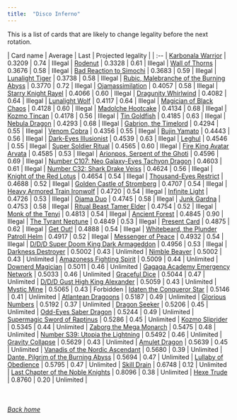 ```yaml
---
title:  "Disco Inferno"
---
```


This is a list of cards that are likely to change legality before the next rotation.

| Card name | Average | Last | Projected legality |
| :-- |
[Karbonala Warrior](https://db.ygoprodeck.com/card/?search=Karbonala%20Warrior) | 0.3209 | 0.74 | Illegal |
[Rodenut](https://db.ygoprodeck.com/card/?search=Rodenut) | 0.3328 | 0.61 | Illegal |
[Wall of Thorns](https://db.ygoprodeck.com/card/?search=Wall%20of%20Thorns) | 0.3676 | 0.58 | Illegal |
[Bad Reaction to Simochi](https://db.ygoprodeck.com/card/?search=Bad%20Reaction%20to%20Simochi) | 0.3683 | 0.59 | Illegal |
[Lunalight Tiger](https://db.ygoprodeck.com/card/?search=Lunalight%20Tiger) | 0.3738 | 0.58 | Illegal |
[Rubic, Malebranche of the Burning Abyss](https://db.ygoprodeck.com/card/?search=Rubic,%20Malebranche%20of%20the%20Burning%20Abyss) | 0.3770 | 0.72 | Illegal |
[Ojamassimilation](https://db.ygoprodeck.com/card/?search=Ojamassimilation) | 0.4057 | 0.58 | Illegal |
[Starry Knight Rayel](https://db.ygoprodeck.com/card/?search=Starry%20Knight%20Rayel) | 0.4066 | 0.60 | Illegal |
[Dragunity Whirlwind](https://db.ygoprodeck.com/card/?search=Dragunity%20Whirlwind) | 0.4082 | 0.64 | Illegal |
[Lunalight Wolf](https://db.ygoprodeck.com/card/?search=Lunalight%20Wolf) | 0.4117 | 0.64 | Illegal |
[Magician of Black Chaos](https://db.ygoprodeck.com/card/?search=Magician%20of%20Black%20Chaos) | 0.4128 | 0.60 | Illegal |
[Madolche Hootcake](https://db.ygoprodeck.com/card/?search=Madolche%20Hootcake) | 0.4134 | 0.68 | Illegal |
[Kozmo Tincan](https://db.ygoprodeck.com/card/?search=Kozmo%20Tincan) | 0.4178 | 0.56 | Illegal |
[Tin Goldfish](https://db.ygoprodeck.com/card/?search=Tin%20Goldfish) | 0.4185 | 0.63 | Illegal |
[Nebula Dragon](https://db.ygoprodeck.com/card/?search=Nebula%20Dragon) | 0.4293 | 0.68 | Illegal |
[Gabrion, the Timelord](https://db.ygoprodeck.com/card/?search=Gabrion,%20the%20Timelord) | 0.4294 | 0.55 | Illegal |
[Venom Cobra](https://db.ygoprodeck.com/card/?search=Venom%20Cobra) | 0.4356 | 0.55 | Illegal |
[Bujin Yamato](https://db.ygoprodeck.com/card/?search=Bujin%20Yamato) | 0.4443 | 0.56 | Illegal |
[Dark-Eyes Illusionist](https://db.ygoprodeck.com/card/?search=Dark-Eyes%20Illusionist) | 0.4539 | 0.63 | Illegal |
[Leghul](https://db.ygoprodeck.com/card/?search=Leghul) | 0.4546 | 0.55 | Illegal |
[Super Soldier Ritual](https://db.ygoprodeck.com/card/?search=Super%20Soldier%20Ritual) | 0.4565 | 0.60 | Illegal |
[Fire King Avatar Arvata](https://db.ygoprodeck.com/card/?search=Fire%20King%20Avatar%20Arvata) | 0.4585 | 0.53 | Illegal |
[Arionpos, Serpent of the Ghoti](https://db.ygoprodeck.com/card/?search=Arionpos,%20Serpent%20of%20the%20Ghoti) | 0.4596 | 0.69 | Illegal |
[Number C107: Neo Galaxy-Eyes Tachyon Dragon](https://db.ygoprodeck.com/card/?search=Number%20C107:%20Neo%20Galaxy-Eyes%20Tachyon%20Dragon) | 0.4603 | 0.61 | Illegal |
[Number C32: Shark Drake Veiss](https://db.ygoprodeck.com/card/?search=Number%20C32:%20Shark%20Drake%20Veiss) | 0.4624 | 0.56 | Illegal |
[Knight of the Red Lotus](https://db.ygoprodeck.com/card/?search=Knight%20of%20the%20Red%20Lotus) | 0.4654 | 0.54 | Illegal |
[Thousand-Eyes Restrict](https://db.ygoprodeck.com/card/?search=Thousand-Eyes%20Restrict) | 0.4688 | 0.52 | Illegal |
[Golden Castle of Stromberg](https://db.ygoprodeck.com/card/?search=Golden%20Castle%20of%20Stromberg) | 0.4707 | 0.54 | Illegal |
[Heavy Armored Train Ironwolf](https://db.ygoprodeck.com/card/?search=Heavy%20Armored%20Train%20Ironwolf) | 0.4720 | 0.54 | Illegal |
[Infinite Light](https://db.ygoprodeck.com/card/?search=Infinite%20Light) | 0.4726 | 0.53 | Illegal |
[Ojama Duo](https://db.ygoprodeck.com/card/?search=Ojama%20Duo) | 0.4745 | 0.58 | Illegal |
[Junk Gardna](https://db.ygoprodeck.com/card/?search=Junk%20Gardna) | 0.4753 | 0.58 | Illegal |
[Ritual Beast Tamer Elder](https://db.ygoprodeck.com/card/?search=Ritual%20Beast%20Tamer%20Elder) | 0.4754 | 0.52 | Illegal |
[Monk of the Tenyi](https://db.ygoprodeck.com/card/?search=Monk%20of%20the%20Tenyi) | 0.4813 | 0.54 | Illegal |
[Ancient Forest](https://db.ygoprodeck.com/card/?search=Ancient%20Forest) | 0.4845 | 0.90 | Illegal |
[The Tyrant Neptune](https://db.ygoprodeck.com/card/?search=The%20Tyrant%20Neptune) | 0.4849 | 0.53 | Illegal |
[Present Card](https://db.ygoprodeck.com/card/?search=Present%20Card) | 0.4875 | 0.62 | Illegal |
[Get Out!](https://db.ygoprodeck.com/card/?search=Get%20Out!) | 0.4888 | 0.54 | Illegal |
[Whitebeard, the Plunder Patroll Helm](https://db.ygoprodeck.com/card/?search=Whitebeard,%20the%20Plunder%20Patroll%20Helm) | 0.4917 | 0.52 | Illegal |
[Messenger of Peace](https://db.ygoprodeck.com/card/?search=Messenger%20of%20Peace) | 0.4932 | 0.54 | Illegal |
[D/D/D Super Doom King Dark Armageddon](https://db.ygoprodeck.com/card/?search=D/D/D%20Super%20Doom%20King%20Dark%20Armageddon) | 0.4956 | 0.53 | Illegal |
[Darkness Destroyer](https://db.ygoprodeck.com/card/?search=Darkness%20Destroyer) | 0.5002 | 0.43 | Unlimited |
[Nimble Beaver](https://db.ygoprodeck.com/card/?search=Nimble%20Beaver) | 0.5002 | 0.43 | Unlimited |
[Amazoness Fighting Spirit](https://db.ygoprodeck.com/card/?search=Amazoness%20Fighting%20Spirit) | 0.5009 | 0.44 | Unlimited |
[Downerd Magician](https://db.ygoprodeck.com/card/?search=Downerd%20Magician) | 0.5011 | 0.46 | Unlimited |
[Gagaga Academy Emergency Network](https://db.ygoprodeck.com/card/?search=Gagaga%20Academy%20Emergency%20Network) | 0.5033 | 0.46 | Unlimited |
[Graceful Dice](https://db.ygoprodeck.com/card/?search=Graceful%20Dice) | 0.5044 | 0.47 | Unlimited |
[D/D/D Gust High King Alexander](https://db.ygoprodeck.com/card/?search=D/D/D%20Gust%20High%20King%20Alexander) | 0.5059 | 0.43 | Unlimited |
[Mystic Mine](https://db.ygoprodeck.com/card/?search=Mystic%20Mine) | 0.5065 | 0.43 | Forbidden |
[Idaten the Conqueror Star](https://db.ygoprodeck.com/card/?search=Idaten%20the%20Conqueror%20Star) | 0.5146 | 0.41 | Unlimited |
[Atlantean Dragoons](https://db.ygoprodeck.com/card/?search=Atlantean%20Dragoons) | 0.5187 | 0.49 | Unlimited |
[Glorious Numbers](https://db.ygoprodeck.com/card/?search=Glorious%20Numbers) | 0.5192 | 0.37 | Unlimited |
[Dragon Seeker](https://db.ygoprodeck.com/card/?search=Dragon%20Seeker) | 0.5206 | 0.45 | Unlimited |
[Odd-Eyes Saber Dragon](https://db.ygoprodeck.com/card/?search=Odd-Eyes%20Saber%20Dragon) | 0.5244 | 0.49 | Unlimited |
[Supermagic Sword of Raptinus](https://db.ygoprodeck.com/card/?search=Supermagic%20Sword%20of%20Raptinus) | 0.5286 | 0.45 | Unlimited |
[Kozmo Sliprider](https://db.ygoprodeck.com/card/?search=Kozmo%20Sliprider) | 0.5345 | 0.44 | Unlimited |
[Zaborg the Mega Monarch](https://db.ygoprodeck.com/card/?search=Zaborg%20the%20Mega%20Monarch) | 0.5475 | 0.48 | Unlimited |
[Number S39: Utopia the Lightning](https://db.ygoprodeck.com/card/?search=Number%20S39:%20Utopia%20the%20Lightning) | 0.5492 | 0.46 | Unlimited |
[Gravity Collapse](https://db.ygoprodeck.com/card/?search=Gravity%20Collapse) | 0.5629 | 0.43 | Unlimited |
[Amulet Dragon](https://db.ygoprodeck.com/card/?search=Amulet%20Dragon) | 0.5639 | 0.45 | Unlimited |
[Vanadis of the Nordic Ascendant](https://db.ygoprodeck.com/card/?search=Vanadis%20of%20the%20Nordic%20Ascendant) | 0.5680 | 0.39 | Unlimited |
[Dante, Pilgrim of the Burning Abyss](https://db.ygoprodeck.com/card/?search=Dante,%20Pilgrim%20of%20the%20Burning%20Abyss) | 0.5694 | 0.47 | Unlimited |
[Lullaby of Obedience](https://db.ygoprodeck.com/card/?search=Lullaby%20of%20Obedience) | 0.5795 | 0.47 | Unlimited |
[Skill Drain](https://db.ygoprodeck.com/card/?search=Skill%20Drain) | 0.6748 | 0.12 | Unlimited |
[Last Chapter of the Noble Knights](https://db.ygoprodeck.com/card/?search=Last%20Chapter%20of%20the%20Noble%20Knights) | 0.8096 | 0.38 | Unlimited |
[Hexe Trude](https://db.ygoprodeck.com/card/?search=Hexe%20Trude) | 0.8760 | 0.20 | Unlimited |

<br>

###### [Back home](index)